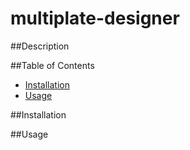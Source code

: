 # multiplate-designer

##Description

##Table of Contents
* [Installation](#installation)
* [Usage](#usage)


<a name="installation"></a>
##Installation



<a name="usage"></a>
##Usage
